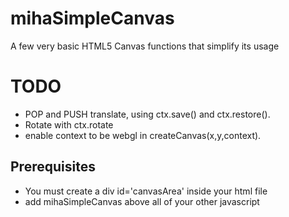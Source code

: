 # mihaSimpleCanvas
A few very basic HTML5 Canvas functions that simplify its usage

# TODO
- POP and PUSH translate, using ctx.save() and ctx.restore().
- Rotate with ctx.rotate
- enable context to be webgl in createCanvas(x,y,context).

## Prerequisites
- You must create a div id='canvasArea' inside your html file
- add mihaSimpleCanvas above all of your other javascript <script> references
  
## Usage
### createCanvas(x, y)
- Call this at the begining to create an html5 canvas with a width and height suplied by you

### clear(color)
- Clear HTML5 Canvas with supplied color

### clearPart(color, x1, y1, x2, y2)
- Clear a certain part of the HTML5 Canvas
- Start point(x1, y1), End point(x2, y2)

### translate(x, y)
- Move the coordinate system

### line(x1, y1, x2, y2, color = 'white')
- Draw line from T(x1, y1) to P(x2, y2)
- Default color of the line is 'white'

### drawFillRect(x, y, w, h, color = 'white')
- Draw a filled rectangle at T(x, y) with width, height and a fillcolor
- Default color of the rectangle is white

### Globals
- WIDTH is canvas.width
- HEIGHT is canvas.height
- ctx is canvas.getContext('2d')
